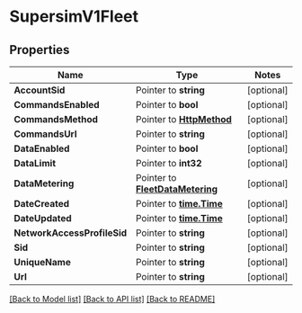 # SupersimV1Fleet

## Properties
Name | Type | Notes
------------ | ------------- | -------------
**AccountSid** | Pointer to **string** | [optional] 
**CommandsEnabled** | Pointer to **bool** | [optional] 
**CommandsMethod** | Pointer to [**HttpMethod**](http_method.md) | [optional] 
**CommandsUrl** | Pointer to **string** | [optional] 
**DataEnabled** | Pointer to **bool** | [optional] 
**DataLimit** | Pointer to **int32** | [optional] 
**DataMetering** | Pointer to [**FleetDataMetering**](fleet_data_metering.md) | [optional] 
**DateCreated** | Pointer to [**time.Time**](time.Time.md) | [optional] 
**DateUpdated** | Pointer to [**time.Time**](time.Time.md) | [optional] 
**NetworkAccessProfileSid** | Pointer to **string** | [optional] 
**Sid** | Pointer to **string** | [optional] 
**UniqueName** | Pointer to **string** | [optional] 
**Url** | Pointer to **string** | [optional] 

[[Back to Model list]](../README.md#documentation-for-models) [[Back to API list]](../README.md#documentation-for-api-endpoints) [[Back to README]](../README.md)


